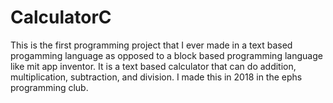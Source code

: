 # CalculatorC

This is the first programming project that I ever made in a text based progamming language as opposed to a block based programming language like mit app inventor. It is a text based calculator that can do addition, multiplication, subtraction, and division. I made this in 2018 in the ephs programming club.
